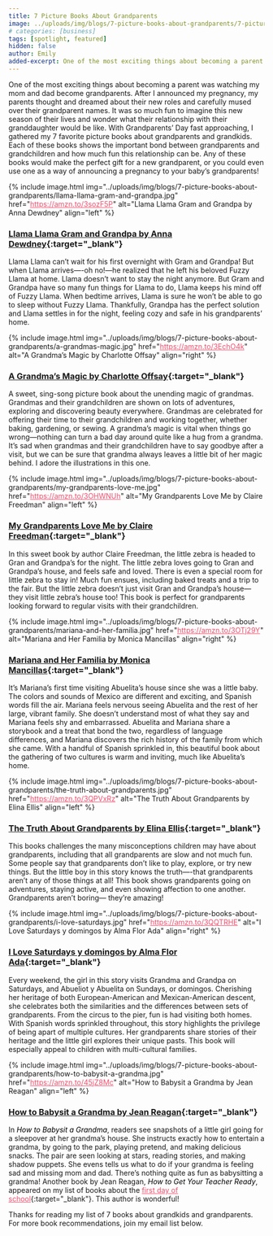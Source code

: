 ```yaml
---
title: 7 Picture Books About Grandparents
image: ../uploads/img/blogs/7-picture-books-about-grandparents/7-picture-book-for-grandparents-day.png
# categories: [business]
tags: [spotlight, featured]
hidden: false
author: Emily
added-excerpt: One of the most exciting things about becoming a parent was watching my mom and dad become grandparents. After I announced my pregnancy, my parents thought and dreamed about their new roles and carefully mused over their grandparent names. It was so much fun to imagine this new season of their lives and wonder what their relationship with their granddaughter would be like.
---
```


<style> em {color: black;} p a {color: #f0506e;}</style>

One of the most exciting things about becoming a parent was watching my mom and dad become grandparents. After I announced my pregnancy, my parents thought and dreamed about their new roles and carefully mused over their grandparent names. It was so much fun to imagine this new season of their lives and wonder what their relationship with their granddaughter would be like. With Grandparents’ Day fast approaching, I gathered my 7 favorite picture books about grandparents and grandkids. Each of these books shows the important bond between grandparents and grandchildren and how much fun this relationship can be. Any of these books would make the perfect gift for a new grandparent, or you could even use one as a way of announcing a pregnancy to your baby’s grandparents!

{% include image.html img="../uploads/img/blogs/7-picture-books-about-grandparents/llama-llama-gram-and-grandpa.jpg" href="https://amzn.to/3sozF5P" alt="Llama Llama Gram and Grandpa by Anna Dewdney" align="left" %}

### [Llama Llama Gram and Grandpa by Anna Dewdney](https://amzn.to/3sozF5P){:target="\_blank"}

Llama Llama can’t wait for his first overnight with Gram and Grandpa! But when Llama arrives—-oh no!—he realized that he left his beloved Fuzzy Llama at home. Llama doesn’t want to stay the night anymore. But Gram and Grandpa have so many fun things for Llama to do, Llama keeps his mind off of Fuzzy Llama. When bedtime arrives, Llama is sure he won’t be able to go to sleep without Fuzzy Llama. Thankfully, Grandpa has the perfect solution and Llama settles in for the night, feeling cozy and safe in his grandparents’ home.

{% include image.html img="../uploads/img/blogs/7-picture-books-about-grandparents/a-grandmas-magic.jpg" href="https://amzn.to/3EchO4k" alt="A Grandma’s Magic by Charlotte Offsay" align="right" %}

### [A Grandma’s Magic by Charlotte Offsay](https://amzn.to/3EchO4k){:target="\_blank"}

A sweet, sing-song picture book about the unending magic of grandmas. Grandmas and their grandchildren are shown on lots of adventures, exploring and discovering beauty everywhere. Grandmas are celebrated for offering their time to their grandchildren and working together, whether baking, gardening, or sewing. A grandma’s magic is vital when things go wrong—nothing can turn a bad day around quite like a hug from a grandma. It’s sad when grandmas and their grandchildren have to say goodbye after a visit, but we can be sure that grandma always leaves a little bit of her magic behind. I adore the illustrations in this one.

{% include image.html img="../uploads/img/blogs/7-picture-books-about-grandparents/my-grandparents-love-me.jpg" href="https://amzn.to/3OHWNUh" alt="My Grandparents Love Me by Claire Freedman" align="left" %}

### [My Grandparents Love Me by Claire Freedman](https://amzn.to/3OHWNUh){:target="\_blank"}

In this sweet book by author Claire Freedman, the little zebra is headed to Gran and Grandpa’s for the night. The little zebra loves going to Gran and Grandpa’s house, and feels safe and loved. There is even a special room for little zebra to stay in! Much fun ensues, including baked treats and a trip to the fair. But the little zebra doesn’t just visit Gran and Grandpa’s house— they visit little zebra’s house too! This book is perfect for grandparents looking forward to regular visits with their grandchildren.

{% include image.html img="../uploads/img/blogs/7-picture-books-about-grandparents/mariana-and-her-familia.jpg" href="https://amzn.to/3OTj29Y" alt="Mariana and Her Familia by Monica Mancillas" align="right" %}

### [Mariana and Her Familia by Monica Mancillas](https://amzn.to/3OTj29Y){:target="\_blank"}

It’s Mariana’s first time visiting Abuelita’s house since she was a little baby. The colors and sounds of Mexico are different and exciting, and Spanish words fill the air. Mariana feels nervous seeing Abuelita and the rest of her large, vibrant family. She doesn’t understand most of what they say and Mariana feels shy and embarrassed. Abuelita and Mariana share a storybook and a treat that bond the two, regardless of language differences, and Mariana discovers the rich history of the family from which she came. With a handful of Spanish sprinkled in, this beautiful book about the gathering of two cultures is warm and inviting, much like Abuelita’s home.

{% include image.html img="../uploads/img/blogs/7-picture-books-about-grandparents/the-truth-about-grandparents.jpg" href="https://amzn.to/3QPVxRz" alt="The Truth About Grandparents by Elina Ellis" align="left" %}

### [The Truth About Grandparents by Elina Ellis](https://amzn.to/3QPVxRz){:target="\_blank"}

This books challenges the many misconceptions children may have about grandparents, including that all grandparents are slow and not much fun. Some people say that grandparents don’t like to play, explore, or try new things. But the little boy in this story knows the truth—-that grandparents aren’t any of those things at all! This book shows grandparents going on adventures, staying active, and even showing affection to one another. Grandparents aren’t boring— they’re amazing!

{% include image.html img="../uploads/img/blogs/7-picture-books-about-grandparents/i-love-saturdays.jpg" href="https://amzn.to/3QQTRHE" alt="I Love Saturdays y domingos by Alma Flor Ada" align="right" %}

### [I Love Saturdays y domingos by Alma Flor Ada](https://amzn.to/3QQTRHE){:target="\_blank"}

Every weekend, the girl in this story visits Grandma and Grandpa on Saturdays, and Abueliot y Abuelita on Sundays, or domingos. Cherishing her heritage of both European-American and Mexican-American descent, she celebrates both the similarities and the differences between sets of grandparents. From the circus to the pier, fun is had visiting both homes. With Spanish words sprinkled throughout, this story highlights the privilege of being apart of multiple cultures. Her grandparents share stories of their heritage and the little girl explores their unique pasts. This book will especially appeal to children with multi-cultural families.

{% include image.html img="../uploads/img/blogs/7-picture-books-about-grandparents/how-to-babysit-a-grandma.jpg" href="https://amzn.to/45jZ8Mc" alt="How to Babysit a Grandma by Jean Reagan" align="left" %}

### [How to Babysit a Grandma by Jean Reagan](https://amzn.to/45jZ8Mc){:target="\_blank"}

In _How to Babysit a Grandma_, readers see snapshots of a little girl going for a sleepover at her grandma’s house. She instructs exactly how to entertain a grandma, by going to the park, playing pretend, and making delicious snacks. The pair are seen looking at stars, reading stories, and making shadow puppets. She evens tells us what to do if your grandma is feeling sad and missing mom and dad. There’s nothing quite as fun as babysitting a grandma! Another book by Jean Reagan, _How to Get Your Teacher Ready_, appeared on my list of books about the [first day of school](/10-back-to-school-books/){:target="\_blank"}. This author is wonderful!

Thanks for reading my list of 7 books about grandkids and grandparents. For more book recommendations, join my email list below.
